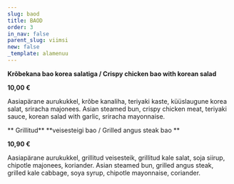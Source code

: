 ```yaml
---
slug: baod
title: BAOD
order: 3
in_nav: false
parent_slug: viimsi
new: false
_template: alamenuu
---
```


<span class="spicy"></span> **Krõbekana bao korea salatiga / Crispy chicken bao with korean salad**

**10,00 €**

<span class="koostis">Aasiapärane aurukukkel, krõbe kanaliha, teriyaki kaste, küüslaugune korea salat, sriracha majonees. Asian steamed bun, crispy chicken meat, teriyaki sauce, korean salad with garlic, sriracha mayonnaise.

<span class="spicy"></span>** Grillitud** **veisesteigi bao / Grilled angus steak bao **

**10,90 €**

<span class="koostis">Aasiapärane aurukukkel, grillitud veisesteik, grillitud kale salat, soja siirup, chipotle majonees, koriander. Asian steamed bun, grilled angus steak, grilled kale cabbage, soya syrup, chipotle mayonnaise, coriander.  
